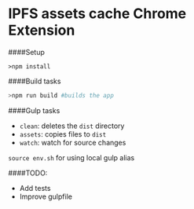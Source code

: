 IPFS assets cache Chrome Extension
=======================

####Setup

```
>npm install
```
####Build tasks

```sh
>npm run build #builds the app
```

####Gulp tasks

 + `clean`: deletes the `dist` directory
 + `assets`: copies files to `dist`
 + `watch`: watch for source changes

`source env.sh` for using local gulp alias

####TODO:

 + Add tests
 + Improve gulpfile
